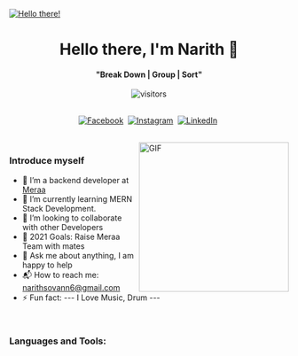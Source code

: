 
[![Hello there!](https://b2-security.bg/images/2/b1e3ac341c6c35191b84c44a1dafe4bf/index-security-bg-353.jpg)](https://rails.netlify.app)

<p>
  <h1 align="center"><b>Hello there, I'm Narith 👋</b></h1>
</p>

<p>
  <h4 align="center"><b>"Break Down | Group | Sort"</b></h4>
</p>

<p align="center">
    <img align="center" alt="visitors" src="https://gpvc.arturio.dev/SovannNarith" />
</p>

<p align="center">
<br>
<a href="https://www.facebook.com/rails.api"><img src="https://img.shields.io/badge/facebook-%231877F2.svg?&style=for-the-badge&logo=facebook&logoColor=white" alt="Facebook" /></a>&nbsp;
<a href="https://www.instagram.com/rails_api/"><img src="https://img.shields.io/badge/instagram-%23E4405F.svg?&style=for-the-badge&logo=instagram&logoColor=white" alt="Instagram" /></a>&nbsp;
<a href="https://www.linkedin.com/in/railsapi007/"><img src="https://img.shields.io/badge/linkedin-%230077B5.svg?&style=for-the-badge&logo=linkedin&logoColor=white" alt="LinkedIn" /></a>&nbsp;
</p>

<br>

<img align="right" height="270px" alt="GIF" src="https://i.pinimg.com/originals/e4/26/70/e426702edf874b181aced1e2fa5c6cde.gif" />

### Introduce myself
- 🔭 I’m a backend developer at [Meraa](https://github.com/Meraa-Team)
- 🌱 I’m currently learning MERN Stack Development.
- 👯 I’m looking to collaborate with other Developers 
- 🥅 2021 Goals: Raise Meraa Team with mates
- 💬 Ask me about anything, I am happy to help 
- 📬 How to reach me: narithsovann6@gmail.com
- ⚡ Fun fact: --- I Love Music, Drum ---

<br>


### Languages and Tools: 


